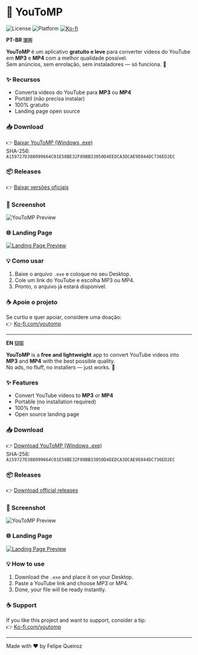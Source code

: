 # 🎵 YouToMP

![License](https://img.shields.io/badge/license-MIT-green.svg)
![Platform](https://img.shields.io/badge/platform-Windows-blue.svg)
[![Ko-fi](https://img.shields.io/badge/Ko--fi-Support-ff5f5f.svg)](https://ko-fi.com/youtomp)

**PT-BR 🇧🇷**

**YouToMP** é um aplicativo **gratuito e leve** para converter vídeos do YouTube em **MP3** e **MP4** com a melhor qualidade possível.  
Sem anúncios, sem enrolação, sem instaladores — só funciona. 🚀

### ✨ Recursos
- Converta vídeos do YouTube para **MP3** ou **MP4**
- Portátil (não precisa instalar)
- 100% gratuito
- Landing page open source

### 📥 Download
👉 [Baixar YouToMP (Windows .exe)](https://youtomp.com)  
SHA-256: `A159727D388099664C01E58BE32F89BB33050D4EEDCA3DCAE9E044DC736ED2EC`

### 📦 Releases
👉 [Baixar versões oficiais](https://github.com/fqsguitar/youtomp/releases)

### 📸 Screenshot
![YouToMP Preview](img/youtomp-preview.png)

### 🌐 Landing Page
[![Landing Page Preview](img/landing-preview.png)](https://youtomp.com)

### 💡 Como usar
1. Baixe o arquivo `.exe` e coloque no seu Desktop.  
2. Cole um link do YouTube e escolha MP3 ou MP4.  
3. Pronto, o arquivo já estará disponível.  

### ☕ Apoie o projeto
Se curtiu e quer apoiar, considere uma doação:  
👉 [Ko-fi.com/youtomp](https://ko-fi.com/youtomp)

---

**EN 🇺🇸**

**YouToMP** is a **free and lightweight** app to convert YouTube videos into **MP3** and **MP4** with the best possible quality.  
No ads, no fluff, no installers — just works. 🚀

### ✨ Features
- Convert YouTube videos to **MP3** or **MP4**
- Portable (no installation required)
- 100% free
- Open source landing page

### 📥 Download
👉 [Download YouToMP (Windows .exe)](https://youtomp.com)  
SHA-256: `A159727D388099664C01E58BE32F89BB33050D4EEDCA3DCAE9E044DC736ED2EC`

### 📦 Releases
👉 [Download official releases](https://github.com/fqsguitar/youtomp/releases)

### 📸 Screenshot
![YouToMP Preview](img/youtomp-preview.png)

### 🌐 Landing Page
[![Landing Page Preview](img/landing-preview.png)](https://youtomp.com)

### 💡 How to use
1. Download the `.exe` and place it on your Desktop.  
2. Paste a YouTube link and choose MP3 or MP4.  
3. Done, your file will be ready instantly.  

### ☕ Support
If you like this project and want to support, consider a tip:  
👉 [Ko-fi.com/youtomp](https://ko-fi.com/youtomp)

---

Made with ❤️ by Felipe Queiroz
